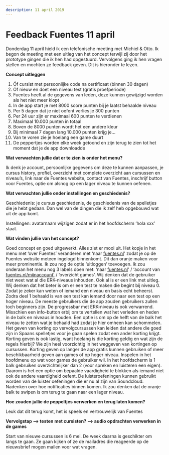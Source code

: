 ```yaml
---
description: 11 april 2019
---
```


# Feedback Fuentes 11 april

Donderdag 11 april hield ik een telefonische meeting met Michiel & Otto. Ik begon de meeting met een uitleg van het concept terwijl zij door het prototype gingen die ik hen had opgestuurd. Vervolgens ging ik hen vragen stellen en mochten ze feedback geven. Dit is hieronder te lezen.

**Concept uitleggen**

1. Óf cursist met persoonlijke code na certificaat \(binnen 30 dagen\)
2. Óf nieuw en doet een niveau test \(gratis proefperiode\)
3. Fuentes heeft al de gegevens van leden, deze kunnen gewijzigd worden als het niet meer klopt
4. In de app start je met 8000 score punten bij je laatst behaalde niveau
5. Per 5 dagen dat je niet oefent verlies je 300 punten
6. Per 24 uur zijn er maximaal 600 punten te verdienen
7. Maximaal 10.000 punten in totaal
8. Boven de 8000 punten wordt het een andere kleur
9. Bij minimaal 7 dagen lang 10.000 punten krijg je…
10. Van te voren zie je hoelang een game duurt
11. De peppertjes worden elke week getoond en zijn terug te zien tot het moment dat je de app downloadde

**Wat verwachten jullie dat er te zien is onder het menu?**

Ik denk je account, persoonlijke gegevens om deze te kunnen aanpassen, je cursus history, profiel, overzicht met complete overzicht aan cursussen en niveau’s, link naar de Fuentes website, contact van Fuentes, inschrijf button voor Fuentes, optie om alsnog op een lager niveau te kunnen oefenen.

**Wat verwachten jullie onder instellingen en geschiedenis?**

Geschiedenis: je cursus geschiedenis, de geschiedenis van de spelletjes die je hebt gedaan. Dan wel van de dingen die ik zelf heb opgebouwd wat uit de app komt. 

Instellingen: avatarnaam wijzigen zodat er in het hoofdscherm ‘hola xxx’ staat.

**Wat vinden jullie van het concept?**

Goed concept en goed uitgewerkt. Alles ziet er mooi uit. Het kopje in het menu met ‘over Fuentes’ veranderen met ‘naar [fuentes.nl](http://fuentes.nl)' zodat je op de Fuentes website meteen ingelogd binnenkomt. Dit dan oranje maken voor meer prominentie. Ik zou nog de optie ‘uitloggen’ toevoegen. Ik zou onderaan het menu nog 3 labels doen met: ‘naar [fuentes.nl](http://fuentes.nl)' / ‘account van [fuentes.nl/mijnaccount'](http://fuentes.nl/mijnaccount') / ‘overzicht games’. Wij denken dat de gebruiker niet weet wat al die ERK-niveaus inhouden. Ook al is er een link met uitleg. Wij denken dat het beter is om er een test te maken die begint bij niveau 0. Zodat je zeker kan weten of iemand een niveau en basis echt beheerst. Zodra deel 1 behaald is van een test kan iemand door naar een test op een hoger niveau. De meeste gebruikers die de app zouden gebruikers zullen toch beginners zijn. De progressbar met ERK-niveau is ook verwarrend. Misschien een info-button erbij om te vertellen wat het verleden en heden in de balk en niveaus in houden. Een optie is om op de helft van de balk het niveau te zetten wat je behaald had zodat je hier omheen kan schommelen. Het geven van korting op vervolgcursussen kan leiden dat andere die goed zijn in Spaans spelletjes voor je gaan spelen zodat een ander korting krijgt. Korting geven is ook lastig, want hoelang is die korting geldig en wat zijn de regels hierbij? We zijn heel voorzichtig in het weggeven van kortingen op cursussen. Korting geven op langer de app gratis kunnen gebruiken of meer beschikbaarheid geven aan games of op hoger niveau. Inspelen in het hoofdmenu op wat voor games de gebruiker wil. In het hoofdscherm is 1 balk gebruiken overzichtelijker dan 2 \(voor spreken en luisteren een eigen\). Daarom is het een optie om bepaalde vaardigheid te blokken als iemand niet ook de andere vaardigheid oefent. De luisteroefeningen kunnen gebruikt worden van de luister oefeningen die er nu al zijn van Soundcloud. Nadenken over hoe notificaties binnen komen. Ik zou denken dat de oranje balk te swipen is om terug te gaan naar een lager niveau.

**Hoe zouden jullie de peppeltjes verwerken en terug laten komen?**

Leuk dat dit terug komt, het is speels en vertrouwelijk van Fuentes

**Vervolgstap —&gt; testen met cursisten? —&gt; audio opdrachten verwerken in de games**

Start van nieuwe cursussen is 6 mei. De week daarna is geschikter om langs te gaan. Ze gaan kijken of ze de mailadres die reageerde op de nieuwsbrief mogen mailen voor wat vragen.

